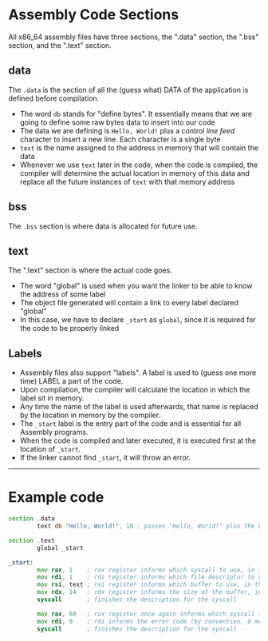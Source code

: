 # Assembly Code Sections

All x86_64 assembly files have three sections, the ".data" section, the ".bss" section, and the ".text" section.

## data

The `.data` is the section of all the (guess what) DATA of the application is defined before compilation.

-  The word `db` stands for "define bytes". It essentially means that we are going to define some raw bytes data to insert into our code
-  The data we are defining is `Hello, World!` plus a control *line feed* character to insert a new line. Each character is a single byte
- `text` is the name assigned to the address in memory that will contain the data
- Whenever we use `text` later in the code, when the code is compiled, the compiler will determine the actual location in memory of this data and replace all the future instances of `text` with that memory address
## bss

The `.bss` section is where data is allocated for future use.

## text

The ".text" section is where the actual code goes. 

- The word "global" is used when you want the linker to be able to know the address of some label
- The object file generated will contain a link to every label declared "global"
- In this case, we have to declare `_start` as `global`, since it is required for the code to be properly linked

## Labels

- Assembly files also support "labels". A label is used to (guess one more time) LABEL a part of the code.
- Upon compilation, the compiler will calculate the location in which the label sit in memory.
- Any time the name of the label is used afterwards, that name is replaced by the location in memory by the compiler.
- The `_start` label is the entry part of the code and is essential for all Assembly programs.
- When the code is compiled and later executed, it is executed first at the location of `_start`.
- If the linker cannot find `_start`, it will throw an error.

---
# Example code

```asm
section .data
        text db "Hello, World!", 10 ; passes "Hello, World!" plus the LF control char to a space of memory and sets 'text' as the reference to it

section .text
		global _start

_start:
        mov rax, 1    ; rax register informs which syscall to use, in this case, sys_write
        mov rdi, 1    ; rdi register informs which file descriptor to use, in this case, stdout
        mov rsi, text ; rsi register informs which buffer to use, in this case, the 'text' memory address
        mov rdx, 14   ; rdx register informs the size of the buffer, in the case of "Hello, World!" + the LF control char, 14
        syscall       ; finishes the description for the syscall 

        mov rax, 60   ; rax register once again informs which syscall to use, in this case, sys_exit
        mov rdi, 0    ; rdi informs the error code (by convention, 0 means there was no error)
        syscall       ; finishes the description for the syscall
```
